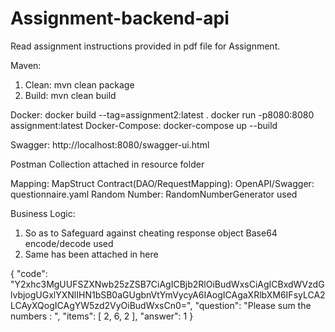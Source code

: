 # Assignment-backend-api

Read assignment instructions provided in pdf file for Assignment.

Maven:
  1. Clean: mvn clean package
  2. Build: mvn clean build

Docker:
  docker build --tag=assignment2:latest .
  docker run -p8080:8080 assignment:latest
Docker-Compose:
  docker-compose up --build

Swagger: http://localhost:8080/swagger-ui.html

Postman Collection attached in resource folder

Mapping: MapStruct 
Contract(DAO/RequestMapping): OpenAPI/Swagger: questionnaire.yaml
Random Number: RandomNumberGenerator used

Business Logic: 
1. So as to Safeguard against cheating response object Base64 encode/decode used
2. Same has been attached in here

{
  "code": "Y2xhc3MgUUFSZXNwb25zZSB7CiAgICBjb2RlOiBudWxsCiAgICBxdWVzdGlvbjogUGxlYXNlIHN1bSB0aGUgbnVtYmVycyA6IAogICAgaXRlbXM6IFsyLCA2LCAyXQogICAgYW5zd2VyOiBudWxsCn0=",
  "question": "Please sum the numbers : ",
  "items": [
    2,
    6,
    2
  ],
  "answer": 1
}

